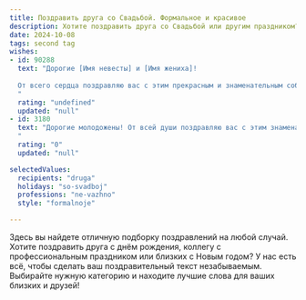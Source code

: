 ```yaml
---
title: Поздравить друга со Свадьбой. Формальное и красивое
description: Хотите поздравить друга со Свадьбой или другим праздником? Наш ИИ создаст незабываемое поздравление, а вы обязательно выделитесь среди других.  
date: 2024-10-08
tags: second tag
wishes:
- id: 90288
  text: "Дорогие [Имя невесты] и [Имя жениха]!
  
  От всего сердца поздравляю вас с этим прекрасным и знаменательным событием – вашей свадьбой! Желаю вам крепкой любви, безграничного счастья, взаимопонимания и благополучия на долгие годы совместной жизни. Пусть ваш союз будет наполнен радостью, теплом и нежностью, а семейный очаг всегда будет уютным и гостеприимным.  Будьте счастливы!
  "
  rating: "undefined"
  updated: "null"
- id: 3180
  text: "Дорогие молодожены! От всей души поздравляю вас с этим знаменательным событием –  днём создания вашей семьи! Пусть ваш совместный путь будет озарён счастьем, наполнен любовью и взаимопониманием. Желаю вам долгих лет совместной жизни, крепкого здоровья, семейного благополучия и неиссякаемого источника радости!
  "
  rating: "0"
  updated: "null"

selectedValues:
  recipients: "druga"
  holidays: "so-svadboj"
  professions: "ne-vazhno"
  style: "formalnoje"

---
```


Здесь вы найдете отличную подборку поздравлений на любой случай. 
Хотите поздравить друга с днём рождения, коллегу с профессиональным праздником или близких с Новым годом? У нас есть всё, чтобы сделать ваш поздравительный текст незабываемым. Выбирайте нужную категорию и находите лучшие слова для ваших близких и друзей!
